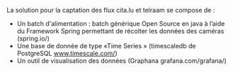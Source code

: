 La solution pour la captation des flux cita.lu et telraam se compose de :

- Un batch d'alimentation : batch générique Open Source en java à l’aide du Framework Spring permettant de récolter les données des caméras (spring.io/)
- Une base de donnée de type «Time Series » (timescaledb de PostgreSQL www.timescale.com/)
- Un outil de visualisation des données (Graphana grafana.com/grafana/)
